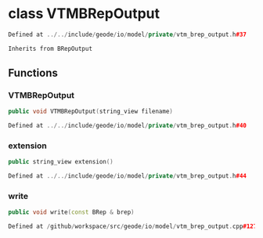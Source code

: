 # class VTMBRepOutput

```cpp
Defined at ../../include/geode/io/model/private/vtm_brep_output.h#37
```

```cpp
Inherits from BRepOutput
```



## Functions

### VTMBRepOutput

```cpp
public void VTMBRepOutput(string_view filename)
```

```cpp
Defined at ../../include/geode/io/model/private/vtm_brep_output.h#40
```

### extension

```cpp
public string_view extension()
```

```cpp
Defined at ../../include/geode/io/model/private/vtm_brep_output.h#44
```

### write

```cpp
public void write(const BRep & brep)
```

```cpp
Defined at /github/workspace/src/geode/io/model/vtm_brep_output.cpp#127
```




